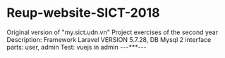 # Reup-website-SICT-2018

Original version of "my.sict.udn.vn"
Project exercises of the second year
Description: Framework Laravel VERSION 5.7.28, DB Mysql
2 interface parts: user, admin
Test: vuejs in admin
---***---

